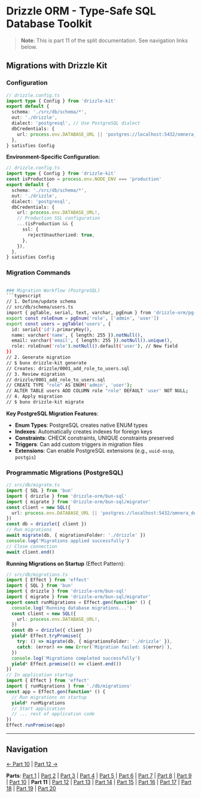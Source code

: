 # Drizzle ORM - Type-Safe SQL Database Toolkit

> **Note**: This is part 11 of the split documentation. See navigation links below.


## Migrations with Drizzle Kit

### Configuration
```typescript
// drizzle.config.ts
import type { Config } from 'drizzle-kit'
export default {
  schema: './src/db/schema/*',
  out: './drizzle',
  dialect: 'postgresql', // Use PostgreSQL dialect
  dbCredentials: {
    url: process.env.DATABASE_URL || 'postgres://localhost:5432/omnera_dev',
  },
} satisfies Config
```
**Environment-Specific Configuration**:
```typescript
// drizzle.config.ts
import type { Config } from 'drizzle-kit'
const isProduction = process.env.NODE_ENV === 'production'
export default {
  schema: './src/db/schema/*',
  out: './drizzle',
  dialect: 'postgresql',
  dbCredentials: {
    url: process.env.DATABASE_URL!,
    // Production SSL configuration
    ...(isProduction && {
      ssl: {
        rejectUnauthorized: true,
      },
    }),
  },
} satisfies Config
```

### Migration Commands
```bash

### Migration Workflow (PostgreSQL)
```typescript
// 1. Define/update schema
// src/db/schema/users.ts
import { pgTable, serial, text, varchar, pgEnum } from 'drizzle-orm/pg-core'
export const roleEnum = pgEnum('role', ['admin', 'user'])
export const users = pgTable('users', {
  id: serial('id').primaryKey(),
  name: varchar('name', { length: 255 }).notNull(),
  email: varchar('email', { length: 255 }).notNull().unique(),
  role: roleEnum('role').notNull().default('user'), // New field
})
// 2. Generate migration
// $ bunx drizzle-kit generate
// Creates: drizzle/0001_add_role_to_users.sql
// 3. Review migration
// drizzle/0001_add_role_to_users.sql
// CREATE TYPE "role" AS ENUM('admin', 'user');
// ALTER TABLE users ADD COLUMN role "role" DEFAULT 'user' NOT NULL;
// 4. Apply migration
// $ bunx drizzle-kit migrate
```
**Key PostgreSQL Migration Features**:
- **Enum Types**: PostgreSQL creates native ENUM types
- **Indexes**: Automatically creates indexes for foreign keys
- **Constraints**: CHECK constraints, UNIQUE constraints preserved
- **Triggers**: Can add custom triggers in migration files
- **Extensions**: Can enable PostgreSQL extensions (e.g., `uuid-ossp`, `postgis`)

### Programmatic Migrations (PostgreSQL)
```typescript
// src/db/migrate.ts
import { SQL } from 'bun'
import { drizzle } from 'drizzle-orm/bun-sql'
import { migrate } from 'drizzle-orm/bun-sql/migrator'
const client = new SQL({
  url: process.env.DATABASE_URL || 'postgres://localhost:5432/omnera_dev',
})
const db = drizzle({ client })
// Run migrations
await migrate(db, { migrationsFolder: './drizzle' })
console.log('Migrations applied successfully')
// Close connection
await client.end()
```
**Running Migrations on Startup** (Effect Pattern):
```typescript
// src/db/migrations.ts
import { Effect } from 'effect'
import { SQL } from 'bun'
import { drizzle } from 'drizzle-orm/bun-sql'
import { migrate } from 'drizzle-orm/bun-sql/migrator'
export const runMigrations = Effect.gen(function* () {
  console.log('Running database migrations...')
  const client = new SQL({
    url: process.env.DATABASE_URL!,
  })
  const db = drizzle({ client })
  yield* Effect.tryPromise({
    try: () => migrate(db, { migrationsFolder: './drizzle' }),
    catch: (error) => new Error(`Migration failed: ${error}`),
  })
  console.log('Migrations completed successfully')
  yield* Effect.promise(() => client.end())
})
// In application startup
import { Effect } from 'effect'
import { runMigrations } from './db/migrations'
const app = Effect.gen(function* () {
  // Run migrations on startup
  yield* runMigrations
  // Start application
  // ... rest of application code
})
Effect.runPromise(app)
```
---


## Navigation

[← Part 10](./10-effect-integration-patterns.md) | [Part 12 →](./12-best-practices.md)


**Parts**: [Part 1](./01-start.md) | [Part 2](./02-overview.md) | [Part 3](./03-why-drizzle-orm-for-omnera.md) | [Part 4](./04-installation.md) | [Part 5](./05-integration-with-omnera-stack.md) | [Part 6](./06-database-setup.md) | [Part 7](./07-schema-definition.md) | [Part 8](./08-query-api.md) | [Part 9](./09-transactions.md) | [Part 10](./10-effect-integration-patterns.md) | **Part 11** | [Part 12](./12-best-practices.md) | [Part 13](./13-common-patterns.md) | [Part 14](./14-integration-with-better-auth-postgresql.md) | [Part 15](./15-performance-considerations.md) | [Part 16](./16-common-pitfalls-to-avoid.md) | [Part 17](./17-drizzle-studio.md) | [Part 18](./18-postgresql-best-practices-for-omnera.md) | [Part 19](./19-references.md) | [Part 20](./20-summary.md)